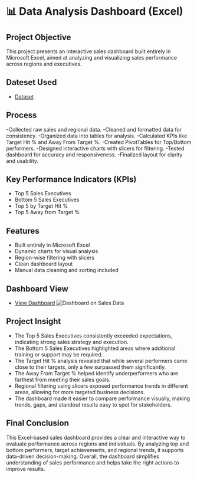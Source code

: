 # 📊 Data Analysis Dashboard (Excel)
## Project Objective
This project presents an interactive sales dashboard built entirely in Microsoft Excel, aimed at analyzing and visualizing sales performance across regions and executives.

## Dateset Used
- <a href="https://github.com/shantijul4585/Data-Analysis-Dashboard/blob/main/Dashborad%20on%20Sales%20data.xlsm"> Dataset </a>

## Process
-Collected raw sales and regional data.
-Cleaned and formatted data for consistency.
-Organized data into tables for analysis.
-Calculated KPIs like Target Hit % and Away From Target %.
-Created PivotTables for Top/Bottom performers.
-Designed interactive charts with slicers for filtering.
-Tested dashboard for accuracy and responsiveness.
-Finalized layout for clarity and usability.

## Key Performance Indicators (KPIs)
- Top 5 Sales Executives
-  Bottom 5 Sales Executives
-  Top 5 by Target Hit %
-  Top 5 Away from Target %

## Features
- Built entirely in Microsoft Excel
- Dynamic charts for visual analysis
- Region-wise filtering with slicers
- Clean dashboard layout
- Manual data cleaning and sorting included

## Dashboard View
- <a href="https://github.com/shantijul4585/Data-Analysis-Dashboard/blob/main/Dashboard%20on%20Sales%20Data.png">View Dashboard</a>
![Dashboard on Sales Data](https://github.com/user-attachments/assets/d8c55f70-9ea1-4a5f-91b6-a109ab20c553)


## Project Insight
- The Top 5 Sales Executives consistently exceeded expectations, indicating strong sales strategy and execution.
- The Bottom 5 Sales Executives highlighted areas where additional training or support may be required.
- The Target Hit % analysis revealed that while several performers came close to their targets, only a few surpassed them significantly.
- The Away From Target % helped identify underperformers who are farthest from meeting their sales goals.
- Regional filtering using slicers exposed performance trends in different areas, allowing for more targeted business decisions.
- The dashboard made it easier to compare performance visually, making trends, gaps, and standout results easy to spot for stakeholders.

## Final Conclusion
This Excel-based sales dashboard provides a clear and interactive way to evaluate performance across regions and individuals. By analyzing top and bottom performers, target achievements, and regional trends, it supports data-driven decision-making. Overall, the dashboard simplifies understanding of sales performance and helps take the right actions to improve results.



